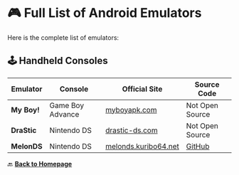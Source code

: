 # 🎮 Full List of Android Emulators

Here is the complete list of emulators:

## 🕹️ Handheld Consoles
| Emulator | Console | Official Site | Source Code |
|----------|---------|---------------|-------------|
| **My Boy!** | Game Boy Advance | [myboyapk.com](https://www.myboyapk.com) | Not Open Source |
| **DraStic** | Nintendo DS | [drastic-ds.com](http://www.drastic-ds.com/) | Not Open Source |
| **MelonDS** | Nintendo DS | [melonds.kuribo64.net](https://melonds.kuribo64.net) | [GitHub](https://github.com/Arisotura/melonDS) |

🔙 **[Back to Homepage](index.md)**
